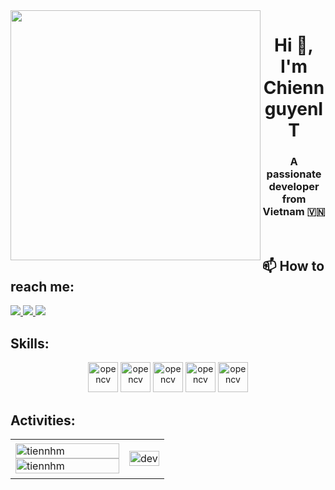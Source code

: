 <img align="left" width="400" src="https://github.githubassets.com/images/modules/profile/profile-first-repo.svg">
<h1 align="center">Hi 👋, I'm ChiennguyenIT</h1>
<p align="center">
  <h3 align="center">A passionate developer from Vietnam 🇻🇳 </h3>
</p>


<br />

## 📫 How to reach me:
  <a href="https://www.facebook.com/hear.lcy" alt="Facebook">
    <img src="https://img.icons8.com/fluent/48/000000/facebook-new.png" target="_blank" />
  </a> 
  <a href="https://github.com/ChienNguyenIT" alt="Github">
    <img src="https://img.icons8.com/fluent/48/000000/github.png"/>
  <a href="mailto:chien1382001@gmail.com" alt="Email">
    <img src="https://img.icons8.com/fluent/48/000000/mailing.png"/>
  </a>
</p>

## Skills:
<p align="center">
  <img src="https://img.icons8.com/color/256/python--v1.png" alt="opencv" width="48" height="48"/> 
  <img src="https://img.icons8.com/color/256/kotlin.png" alt="opencv" width="48" height="48"/>
  <img src="https://img.icons8.com/color/48/000000/mongodb.png" alt="opencv" width="48" height="48"/>
  <img src="https://img.icons8.com/color/256/tableau-software.png" alt="opencv" width="48" height="48"/>
  <img src="https://img.icons8.com/external-wanicon-two-tone-wanicon/256/external-sql-server-big-data-wanicon-two-tone-wanicon.png" alt="opencv" width="48" height="48"/>

## Activities:

<table style="width:100%;">
  <tr>
    <td>
      <img src="https://github-readme-stats.vercel.app/api/top-langs/?username=tiennhm&bg_color=FFFFFF00&text_color=179fa3&layout=compact&hide=CSS&langs_count=10&custom_title=Top%20ngôn%20ngữ%20được%20dùng" alt="tiennhm" width="100%"/>
      <img src="https://github-readme-stats.vercel.app/api?username=tiennhm&bg_color=FFFFFF00&text_color=179fa3&show_icons=true&count_private=true&include_all_commits=true&custom_title=Hoạt%20động%20trên%20Github" alt="tiennhm" width="100%"/>
    </td>
    <td>
      <p align="center"> 
        <img src="https://cdn.dribbble.com/users/1059583/screenshots/4171367/coding-freak.gif" alt="dev" width="100%"/>
      </p>
    </td>
  </tr>
</table>
